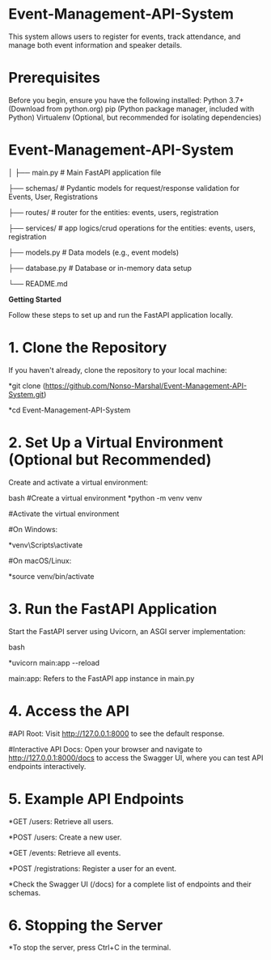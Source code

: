 # Event-Management-API-System

This system allows users to register for events, track attendance, and manage both event information and speaker details.


# Prerequisites

Before you begin, ensure you have the following installed:
Python 3.7+ (Download from python.org)
pip (Python package manager, included with Python)
Virtualenv (Optional, but recommended for isolating dependencies)



# **Event-Management-API-System**

│
├── main.py               # Main FastAPI application file

├── schemas/              # Pydantic models for request/response validation for Events, User, Registrations

├── routes/               # router for the entities: events, users, registration

├── services/             # app logics/crud operations for the entities: events, users, registration

├── models.py             # Data models (e.g., event models)

├── database.py           # Database or in-memory data setup

└── README.md   



**Getting Started**

Follow these steps to set up and run the FastAPI application locally.



# 1. Clone the Repository

If you haven't already, clone the repository to your local machine:

*git clone (https://github.com/Nonso-Marshal/Event-Management-API-System.git)
  
*cd Event-Management-API-System


# 2. Set Up a Virtual Environment (Optional but Recommended)

Create and activate a virtual environment:

bash
#Create a virtual environment
*python -m venv venv

#Activate the virtual environment

#On Windows:

*venv\Scripts\activate

#On macOS/Linux:

*source venv/bin/activate

# 3. Run the FastAPI Application

Start the FastAPI server using Uvicorn, an ASGI server implementation:

bash

*uvicorn main:app --reload

main:app: Refers to the FastAPI app instance in main.py

# 4. Access the API 

#API Root: Visit http://127.0.0.1:8000 to see the default response.

#Interactive API Docs: Open your browser and navigate to http://127.0.0.1:8000/docs to access the Swagger UI, where you can test API endpoints interactively.

# 5. Example API Endpoints

*GET /users: Retrieve all users.

*POST /users: Create a new user.

*GET /events: Retrieve all events.

*POST /registrations: Register a user for an event.

*Check the Swagger UI (/docs) for a complete list of endpoints and their schemas.


# 6. Stopping the Server

*To stop the server, press Ctrl+C in the terminal.










